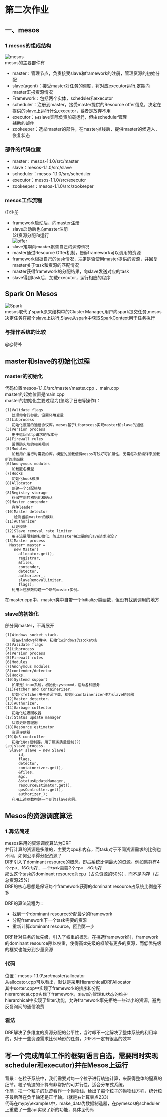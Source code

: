 # 第二次作业
## 一、mesos
### 1.mesos的组成结构
![mesos](https://github.com/magicfisk/mesos_learning/blob/master/homework2/mesos.png)<br>
mesos的主要部件有<br>
* master：管理节点，负责接受slave和framework的注册，管理资源的初始分配<br>
* slave(agent)：接受master对任务的调度，将对应executor运行,定期向master汇报资源情况<br>
* Framework：包括两个实体，scheduler和executor<br>
* scheduler：注册到master，接受master提供的Resource offer信息，决定在提供的slave上运行什么executor，或者是放弃不用<br>
* executor：由slave实际负责加载运行，但由scheduler管理<br>
辅助的部件<br>
* zookeeper：选举master的部件，在master掉线后，提供master的候选人，恢复状态<br>
### 部件的代码位置
* master：mesos-1.1.0/src/master<br>
* slave：mesos-1.1.0/src/slave<br>
* scheduler：mesos-1.1.0/src/scheduler<br>
* executor：mesos-1.1.0/src/executor<br>
* zookeeper：mesos-1.1.0/src/zookeeper<br>
### mesos工作流程
(1)注册<br>
* framework启动后，向master注册<br>
* slave启动后也向master注册<br>
(2)资源分配和运行<br>
![offer](https://github.com/magicfisk/mesos_learning/blob/master/homework2/offer.png)<br>
* slave定期向master报告自己的资源情况<br>
* master通过Resource Offer机制，告诉framework可以调用的资源<br>
* framework根据自己的task情况，决定是否使用master提供的资源，并回复master关于task和资源的匹配情况<br>
* master获得framework的分配结果，向slave发送对应的task<br>
* slave得到task后，加载executor，运行相应的程序<br>
## Spark On Mesos
![Spark](https://github.com/magicfisk/mesos_learning/blob/master/homework2/spark.png)<br>
  mesos取代了spark原来结构中的Cluster Manager,用户向spark提交任务,mesos决定任务在那个slave上执行,Slave从spark中获取SparkContext用于任务执行<br>
### 与操作系统的比较<br>
@@待补<br>
## master和slave的初始化过程
### master的初始化
代码位置mesos-1.1.0/src/master/master.cpp 、main.cpp<br>
master的起始位置是main.cpp<br>
master的初始化主要过程为(忽略了日志等操作)：<br>
```
(1)Validate flags
   处理命令行参数，设置环境变量
(2)Libprocess
   初始化底层的通信协议库，mesos基于Libprocess实现master和slave的通信
(3)Version process
   用于返回http请求的版本号
(4)Firewall rules
   设置防火墙的相关规则
(5)Modules
   加载用户运行时需要的库，模型的加载使得mesos有较好可扩展性，无需每次都编译来加载新的库函数
(6)Anonymous modules
   加载匿名模型
(7)Hooks
   初始化hook模块
(8)Allocator
   创建一个分配模块
(8)Registry storage
   存储空间的初始化和确认
(9)Master contendor
   竞争leader
(10)Master detector
    检测当前master的模块
(11)Authorizer
   认证模块
(12)Slave removal rate limiter
   用于流量限制的初始化，防止master被过量的slave请求淹没？
(13)Master process
  Master* master =
    new Master(
      allocator.get(),
      registrar,
      &files,
      contender,
      detector,
      authorizer_,
      slaveRemovalLimiter,
      flags);
   利用上述参数构建一个新的master实例。
```
在master.cpp中，master类中自带一个Initialize类函数，但没有找到调用的地方<br>
### slave的初始化<br>
部分同master，不再展开<br>
```
(1)Windows socket stack.
   若在windows环境中，初始化windows的scoket栈
(2)Validate flags
(3)Libprocess
(4)Version process
(5)Firewall rules
(6)Modules
(7)Anonymous modules
(8)contender/detector
(9)Hooks.
(10)Systemd support
   如果是linux系统，初始化systemmd，启动各种服务
(11)Fetcher and Containerizer.
   初始化fetcher用于资源下载，初始化containerizer作为slave的容器
(12)Master detector.
(13)Authorizer.
(14)Garbage collector
   初始化垃圾回收器
(17)Status update manager
   状态更新管理器
(18)Resource estimator
   资源评估器
(19)QoS controller
   初始化Qos控制器，用于服务质量控制(?)
(20)slave process.
  Slave* slave = new Slave(
      id,
      flags,
      detector,
      containerizer.get(),
      &files,
      &gc,
      &statusUpdateManager,
      resourceEstimator.get(),
      qosController.get(),
      authorizer_);
   利用上述参数构建一个新的slave实例。
```
## Mesos的资源调度算法
### 1.算法简述
mesos采用的资源调度算法为DRF<br>
并行计算的资源是多维的，主要为cpu和内存，而task对于不同资源需求的比例也不同，如何公平得分配资源？<br>
DRF引入了dominant resource的概念，即占系统比例最大的资源。例如集群有4个cpu，16G内存，一个task需要2个cpu，4G内存<br>
那么这个task的dominant resource为cpu（占总资源的50%），而不是内存（占总资源25%）<br>
DRF的核心思想是保证每个framework获得的dominant resource占系统比例差不多<br>

DRF的算法流程为：<br>
* 找到一个dominant resource分配最少的framework<br>
* 分配framework下一个task需要的资源<br>
* 重新计算dominant resource，回到第一步<br>

DRF针对任务的优先级，引入了权重的概念。在挑选framework时，framework的dominant resource除以权重，使得高优先级的框架有更多的资源，而低优先级的框架也能分到少量资源<br>
### 代码
位置：mesos-1.1.0\src\master\allocator<br>
从allocator.cpp可以看出，默认是采用HierarchicalDRFAllocator<br>
其中sorter.cpp中实现了framework的排序和分配<br>
hierarchical.cpp实现了framework，slave的管理和状态的维护<br>
hierarchical中实现了filter功能，允许framework事先拒绝一些过小的资源，避免反复询问的通信浪费<br>
### 看法
DRF解决了多维度的资源分配的公平性，当时却不一定解决了整体系统的利用率的，对于一些资源需求比例畸形的任务，DRF不一定有很高的效率<br>
## 写一个完成简单工作的框架(语言自选，需要同时实现scheduler和executor)并在Mesos上运行
背景：在粒子系统中，我们需要对每一个粒子进行轨迹计算，来获得整体的逼真的细节。粒子轨迹的计算有非常好的可并行性，适合分布式系统。<br>
化简：把一个粒子的轨迹看作一个抛物线，给出了每个粒子的抛物线方程，统计粒子最后落在负半轴还是正半轴。（就是右计算零点233）<br>
代码在mypy\examples中，make_data为数据制造器，在pymesos的scheduler上重载了一些api实现了新的功能，具体见代码<br>
